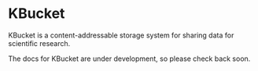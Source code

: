 # KBucket

KBucket is a content-addressable storage system for sharing data for scientific research.

The docs for KBucket are under development, so please check back soon.